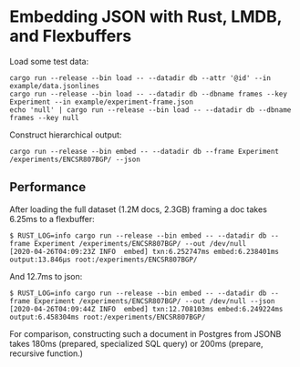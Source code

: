 Embedding JSON with Rust, LMDB, and Flexbuffers
===============================================

Load some test data:
```shell
cargo run --release --bin load -- --datadir db --attr '@id' --in example/data.jsonlines
cargo run --release --bin load -- --datadir db --dbname frames --key Experiment --in example/experiment-frame.json
echo 'null' | cargo run --release --bin load -- --datadir db --dbname frames --key null
```

Construct hierarchical output:
```shell
cargo run --release --bin embed -- --datadir db --frame Experiment /experiments/ENCSR807BGP/ --json
```

Performance
-----------

After loading the full dataset (1.2M docs, 2.3GB) framing a doc takes 6.25ms to a flexbuffer:
```shell
$ RUST_LOG=info cargo run --release --bin embed -- --datadir db --frame Experiment /experiments/ENCSR807BGP/ --out /dev/null
[2020-04-26T04:09:23Z INFO  embed] txn:6.252747ms embed:6.238401ms output:13.846µs root:/experiments/ENCSR807BGP/
```

And 12.7ms to json:
```shell
$ RUST_LOG=info cargo run --release --bin embed -- --datadir db --frame Experiment /experiments/ENCSR807BGP/ --out /dev/null --json
[2020-04-26T04:09:44Z INFO  embed] txn:12.708103ms embed:6.249224ms output:6.458304ms root:/experiments/ENCSR807BGP/
```

For comparison, constructing such a document in Postgres from JSONB takes 180ms (prepared, specialized SQL query) or 200ms (prepare, recursive function.)
